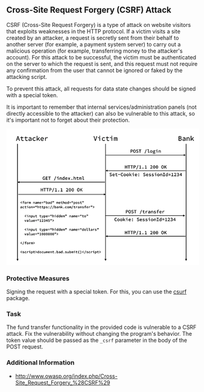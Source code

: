 ## Cross-Site Request Forgery (CSRF) Attack

CSRF (Cross-Site Request Forgery) is a type of attack on website visitors that exploits weaknesses in the HTTP protocol. If a victim visits a site created by an attacker, a request is secretly sent from their behalf to another server (for example, a payment system server) to carry out a malicious operation (for example, transferring money to the attacker's account). For this attack to be successful, the victim must be authenticated on the server to which the request is sent, and this request must not require any confirmation from the user that cannot be ignored or faked by the attacking script.

To prevent this attack, all requests for data state changes should be signed with a special token.

It is important to remember that internal services/administration panels (not directly accessible to the attacker) can also be vulnerable to this attack, so it's important not to forget about their protection.

![Example of CSRF attack](../img/bank_csrf.png)

### Protective Measures

Signing the request with a special token. For this, you can use the [csurf](https://www.npmjs.com/package/csurf) package.

### Task

The fund transfer functionality in the provided code is vulnerable to a CSRF attack. Fix the vulnerability without changing the program's behavior. The token value should be passed as the ``_csrf`` parameter in the body of the POST request.

### Additional Information
* http://www.owasp.org/index.php/Cross-Site_Request_Forgery_%28CSRF%29

